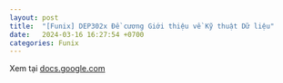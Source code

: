 ```yaml
---
layout: post
title:  "[Funix] DEP302x Đề cương Giới thiệu về Kỹ thuật Dữ liệu"
date:   2024-03-16 16:27:54 +0700
categories: Funix
---
```


Xem tại [docs.google.com](https://docs.google.com/document/d/1BA0ria6CL3ZmdlZ4G7nPW8i3-WddDBkEzjteiXM8ziI/edit?usp=sharing)
